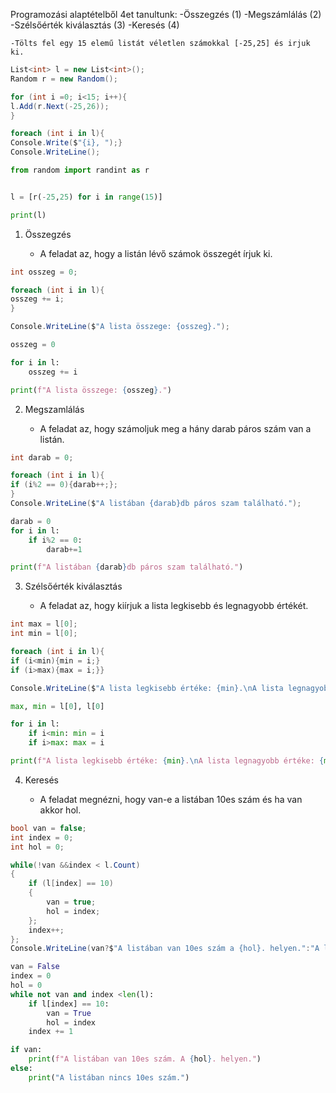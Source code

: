 Programozási alaptételből 4et tanultunk:
	-Összegzés (1)
	-Megszámlálás (2)
	-Szélsőérték kiválasztás (3)
	-Keresés (4)

    -Tölts fel egy 15 elemű listát véletlen számokkal [-25,25] és irjuk ki.

```c#
List<int> l = new List<int>();
Random r = new Random();

for (int i =0; i<15; i++){
l.Add(r.Next(-25,26));
}

foreach (int i in l){
Console.Write($"{i}, ");}
Console.WriteLine();
```

```Python
from random import randint as r


l = [r(-25,25) for i in range(15)]

print(l)

```

1. Összegzés

    - A feladat az, hogy a listán lévő számok összegét írjuk ki.

```csharp
int osszeg = 0;

foreach (int i in l){
osszeg += i;
}

Console.WriteLine($"A lista összege: {osszeg}.");
```

```python
osszeg = 0

for i in l:
	osszeg += i

print(f"A lista összege: {osszeg}.")
```


2. Megszamlálás

    - A feladat az, hogy számoljuk meg a hány darab páros szám van a listán.

```csharp
int darab = 0;

foreach (int i in l){
if (i%2 == 0){darab++;};
}
Console.WriteLine($"A listában {darab}db páros szam található.");
```

```python
darab = 0
for i in l:
	if i%2 == 0:
		darab+=1

print(f"A listában {darab}db páros szam található.")
```


3. Szélsőérték kiválasztás

    -  A feladat az, hogy kiírjuk a lista legkisebb és legnagyobb értékét.

```csharp
int max = l[0];
int min = l[0];

foreach (int i in l){
if (i<min){min = i;}
if (i>max){max = i;}}

Console.WriteLine($"A lista legkisebb értéke: {min}.\nA lista legnagyobb értéke: {max}.");
```

```python
max, min = l[0], l[0]

for i in l:
	if i<min: min = i
	if i>max: max = i

print(f"A lista legkisebb értéke: {min}.\nA lista legnagyobb értéke: {max}.")
```

4. Keresés

    - A feladat megnézni, hogy van-e a listában 10es szám és ha van akkor hol.

```csharp
bool van = false;
int index = 0;
int hol = 0;

while(!van &&index < l.Count)
{
    if (l[index] == 10)
    {
        van = true;
        hol = index;
    };
    index++;
};
Console.WriteLine(van?$"A listában van 10es szám a {hol}. helyen.":"A listában nincs 10es szám.");
```

```python
van = False
index = 0
hol = 0
while not van and index <len(l):
    if l[index] == 10:
        van = True
        hol = index
    index += 1 

if van:
    print(f"A listában van 10es szám. A {hol}. helyen.")
else:
    print("A listában nincs 10es szám.")
```
